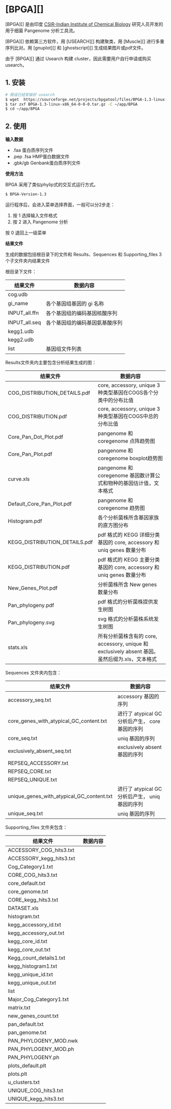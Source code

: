 # [BPGA][]

[BPGA][] 是由印度 [CSIR-Indian Institute of Chemical Biology](http://www.iicb.res.in/) 研究人员开发的用于细菌 Pangenome 分析工具流。

[BPGA][] 依赖第三方软件，用 [USEARCH][] 构建聚类，用 [Muscle][] 进行多重序列比对。用 [gnuplot][] 和 [ghostscript][] 生成结果图片或pdf文件。

由于 [BPGA][] 通过 Usearch 构建 cluster，因此需要用户自行申请或购买 usearch。

## 1. 安装

```bash
# 假设已经安装好 usearch
$ wget  https://sourceforge.net/projects/bpgatool/files/BPGA-1.3-linux-x86_64-0-0-0.tar.gz
$ tar zxf BPGA-1.3-linux-x86_64-0-0-0.tar.gz -C ~/app/BPGA
$ cd ~/app/BPGA
```

## 2. 使用

**输入数据**

* .faa 蛋白质序列文件
* .pep .fsa HMP蛋白数据文件
* .gbk/gb Genbank蛋白质序列文件

**使用方法**

BPGA 采用了类似phylip式的交互式运行方式。

```bash
$ BPGA-Version-1.3
```

运行程序后，会进入菜单选择界面，一般可以分2步走：

1. 按 1 选择输入文件格式
2. 按 2 进入 Pangenome 分析

按 0 退回上一级菜单

**结果文件**

生成的数据包括根目录下的文件和 Results、Sequences 和 Supporting_files 3个子文件夹内结果文件

根目录下文件：

| 结果文件 | 数据内容 |
| -------- | -------- |
| cog.udb | |
| gi_name | 各个基因组基因的 gi 名称 |
| INPUT_all.ffn | 各个基因组的编码基因核酸序列 |
| INPUT_all.seq | 各个基因组的编码基因氨基酸序列|
| kegg1.udb | |
| kegg2.udb | |
| list | 基因组文件列表 |

Results文件夹内主要包含分析结果生成的图：

| 结果文件 | 数据内容 |
| -------- | -------- |
| COG_DISTRIBUTION_DETAILS.pdf | core, accessory, unique 3种类型基因在COGS各个分类中的分布比值 |
| COG_DISTRIBUTION.pdf | core, accessory, unique 3种类型基因在COGS中总的分布比值 |
| Core_Pan_Dot_Plot.pdf | pangenome 和 coregenome 点阵趋势图 |
| Core_Pan_Plot.pdf | pangenome 和 coregenome boxplot趋势图 |
| curve.xls | pangenome 和 coregenome 基因数计算公式和物种的基因估计值，文本格式 |
| Default_Core_Pan_Plot.pdf | pangenome 和 coregenome 趋势图 |
| Histogram.pdf | 各个分析菌株所含基因家族的直方图分布 |
| KEGG_DISTRIBUTION_DETAILS.pdf | pdf 格式的 KEGG 详细分类基因的 core, accessory 和 uniq genes 数量分布 |
| KEGG_DISTRIBUTION.pdf | pdf 格式的 KEGG 主要分类基因的 core, accessory 和 uniq genes 数量分布|
| New_Genes_Plot.pdf | 分析菌株所含 New genes 数量分布 |
| Pan_phylogeny.pdf | pdf 格式的分析菌株提供发生树图|
| Pan_phylogeny.svg | svg 格式的分析菌株系统发生树图 |
| stats.xls | 所有分析菌株含有的 core, accessory, unique 和 exclusively absent 基因。虽然后缀为.xls，文本格式 |

Sequences 文件夹内包含：

| 结果文件 | 数据内容 |
| -------- | -------- |
| accessory_seq.txt | accessory 基因的序列 |
| core_genes_with_atypical_GC_content.txt | 进行了 atypical GC 分析后产生， core 基因的序列 |
| core_seq.txt | uniq 基因的序列 |
| exclusively_absent_seq.txt | exclusively absent 基因的序列 |
| REPSEQ_ACCESSORY.txt | |
| REPSEQ_CORE.txt | |
| REPSEQ_UNIQUE.txt | |
| unique_genes_with_atypical_GC_content.txt | 进行了 atypical GC 分析后产生， uniq 基因的序列 |
| unique_seq.txt | uniq 基因的序列 |

Supporting_files 文件夹包含：

| 结果文件 | 数据内容 |
| -------- | -------- |
| ACCESSORY_COG_hits3.txt | |
| ACCESSORY_kegg_hits3.txt | |
| Cog_Category1.txt | |
| CORE_COG_hits3.txt | |
| core_default.txt | |
| core_genome.txt | |
| CORE_kegg_hits3.txt | |
| DATASET.xls | |
| histogram.txt | |
| kegg_accessory_id.txt | |
| kegg_accessory_out.txt | |
| kegg_core_id.txt | |
| kegg_core_out.txt | |
| Kegg_count_details1.txt | |
| kegg_histogram1.txt | |
| kegg_unique_id.txt | |
| kegg_unique_out.txt | |
| list | |
| Major_Cog_Category1.txt | |
| matrix.txt | |
| new_genes_count.txt | |
| pan_default.txt | |
| pan_genome.txt | |
| PAN_PHYLOGENY_MOD.nwk | |
| PAN_PHYLOGENY_MOD.ph | |
| PAN_PHYLOGENY.ph | |
| plots_default.plt | |
| plots.plt | |
| u_clusters.txt | |
| UNIQUE_COG_hits3.txt | |
| UNIQUE_kegg_hits3.txt | |
